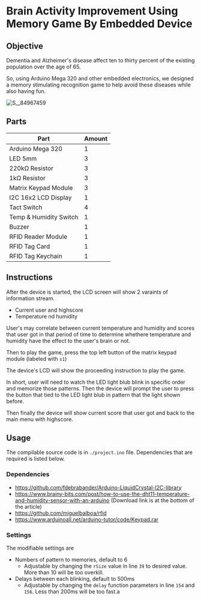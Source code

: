 # Brain Activity Improvement Using Memory Game By Embedded Device 

## Objective

Dementia and Alzheimer's disease affect ten to thirty percent of the existing population over the age of 65.

So, using Arduino Mega 320 and other embedded electronics, we designed a memory stimulating recognition game to help avoid these diseases while also having fun.

![S__84967459](https://user-images.githubusercontent.com/48324733/166116418-2ec3306a-9a32-4107-ad58-3c3e0a8afe46.jpeg)


## Parts

|Part  |Amount  |
|--|--|
|Arduino Mega 320  |1  |
|LED 5mm|3|
|220kΩ Resistor|3|
|1kΩ Resistor|3|
|Matrix Keypad Module|3|
|I2C 16x2 LCD Display|1|
|Tact Switch|4|
|Temp & Humidity Switch|1|
|Buzzer|1|
|RFID Reader Module|1|
|RFID Tag Card|1|
|RFID Tag Keychain|1|

## Instructions

After the device is started, the LCD screen will show 2 varaints of information stream.

- Current user and highscore
- Temperature nd humidity

User's may correlate between current temperature and humidity and scores that user got in that period of time to determine whethere temperature and humidity have the effect to the user's brain or not.

Then to play the game, press the top left button of the matrix keypad module (labeled with `s1`)

The device's LCD will show the proceeding instruction to play the game.

In short, user will need to watch the LED light blub blink in specific order and memorize those patterns. Then the device will prompt the user to press the button that tied to the LED light blub in pattern that the light shown before.

Then finally the device will show current score that user got and back to the main menu with highscore.

## Usage

The compilable source code is in `./project.ino` file. Dependencies that are required is listed below.

### Dependencies

- <https://github.com/fdebrabander/Arduino-LiquidCrystal-I2C-library>
- <https://www.brainy-bits.com/post/how-to-use-the-dht11-temperature-and-humidity-sensor-with-an-arduino> (Download link is at the bottom of the article)
- <https://github.com/miguelbalboa/rfid>
- <https://www.arduinoall.net/arduino-tutor/code/Keypad.rar>

### Settings

The modifiable settings are

- Numbers of pattern to memories, default to 6
  - Adjustable by changing the `rSize` value in line `39` to desired value. More than 10 will be too overkill.
- Delays between each blinking, default to 500ms
  - Adjustable by changing the `delay` function parameters in line `154` and `156`. Less than 200ms will be too fast.a

